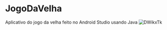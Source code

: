 # JogoDaVelha
Aplicativo do jogo da velha feito no Android Studio usando Java
![DWikxTk](https://user-images.githubusercontent.com/71413101/236839470-f9aeb69d-4579-4705-8290-7f2898b13f0c.png)
